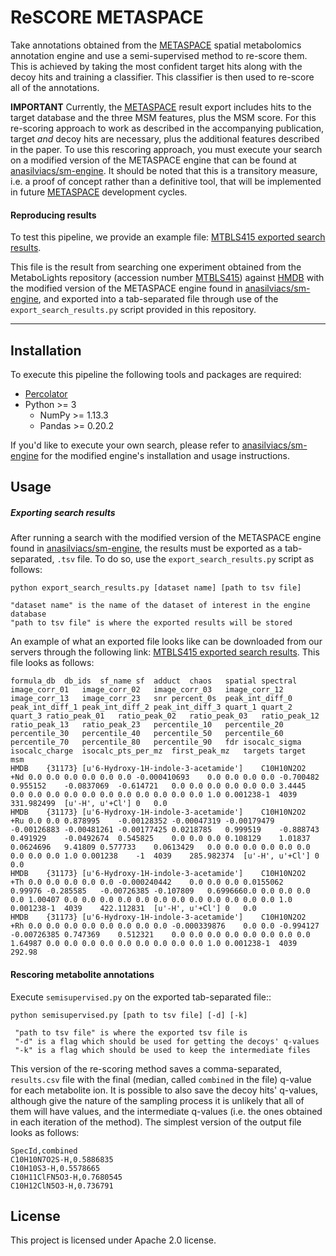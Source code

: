# ReSCORE METASPACE

Take annotations obtained from the [METASPACE](http://metaspace2020.eu/) spatial metabolomics annotation engine and use a semi-supervised method to re-score them. This is achieved by taking the most confident target hits along with the decoy hits and training a classifier. This classifier is then used to re-score all of the annotations.

**IMPORTANT** Currently, the [METASPACE](http://metaspace2020.eu/) result export includes hits to the target database and the three MSM features, plus the MSM score. For this re-scoring approach to work as described in the accompanying publication, target *and* decoy hits are necessary, plus the additional features described in the paper. To use this rescoring approach, you must execute your search on a modified version of the METASPACE engine that can be found at [anasilviacs/sm-engine](https://github.com/anasilviacs/sm-engine). It should be noted that this is a transitory measure, i.e. a proof of concept rather than a definitive tool, that will be implemented in future [METASPACE](http://metaspace2020.eu/) development cycles.

#### Reproducing results
To test this pipeline, we provide an example file:
[MTBLS415 exported search results](http://genesis.ugent.be/uvpublicdata/silvia/MTBLS415/120901101000.csv).

This file is the result from searching one experiment obtained from the MetaboLights repository (accession number [MTBLS415](https://www.ebi.ac.uk/metabolights/MTBLS415)) against [HMDB](http://www.hmdb.ca/) with the modified version of the METASPACE engine found in [anasilviacs/sm-engine](https://github.com/anasilviacs/sm-engine), and exported into a tab-separated file through use of the `export_search_results.py` script provided in this repository.

----

## Installation

To execute this pipeline the following tools and packages are required:

- [Percolator](https://github.com/percolator/percolator)
- Python >= 3
  - NumPy >= 1.13.3
  - Pandas >= 0.20.2

If you'd like to execute your own search, please refer to [anasilviacs/sm-engine](https://github.com/anasilviacs/sm-engine/wiki) for the modified engine's installation and usage instructions.

## Usage

##### Exporting search results
After running a search with the modified version of the METASPACE engine found in [anasilviacs/sm-engine](https://github.com/anasilviacs/sm-engine/wiki), the results must be exported as a tab-separated, `.tsv` file. To do so, use the `export_search_results.py` script as follows:

```
python export_search_results.py [dataset name] [path to tsv file]

"dataset name" is the name of the dataset of interest in the engine database
"path to tsv file" is where the exported results will be stored
```
An example of what an exported file looks like can be downloaded from our servers through the following link:
[MTBLS415 exported search results](http://genesis.ugent.be/uvpublicdata/silvia/MTBLS415/120901101000.csv). This file looks as follows:

```
formula_db	db_ids	sf_name	sf	adduct	chaos	spatial	spectral	image_corr_01	image_corr_02	image_corr_03	image_corr_12	image_corr_13	image_corr_23	snr	percent_0s	peak_int_diff_0	peak_int_diff_1	peak_int_diff_2	peak_int_diff_3	quart_1	quart_2	quart_3	ratio_peak_01	ratio_peak_02	ratio_peak_03	ratio_peak_12	ratio_peak_13	ratio_peak_23	percentile_10	percentile_20	percentile_30	percentile_40	percentile_50	percentile_60	percentile_70	percentile_80	percentile_90	fdr	isocalc_sigma	isocalc_charge	isocalc_pts_per_mz	first_peak_mz	targets	target	msm
HMDB	{31173}	[u'6-Hydroxy-1H-indole-3-acetamide']	C10H10N2O2	+Nd	0.0	0.0	0.0	0.0	0.0	0.0	-0.000410693	0.0	0.0	0.0	0.0	-0.700482	0.955152	-0.0837069	-0.614721	0.0	0.0	0.0	0.0	0.0	0.0	3.4445	0.0	0.0	0.0	0.0	0.0	0.0	0.0	0.0	0.0	0.0	0.0	1.0	0.001238-1	4039	331.982499	[u'-H', u'+Cl']	0	0.0
HMDB	{31173}	[u'6-Hydroxy-1H-indole-3-acetamide']	C10H10N2O2	+Ru	0.0	0.0	0.878995	-0.00128352	-0.00047319	-0.00179479	-0.00126883	-0.00481261	-0.00177425	0.0218785	0.999519	-0.888743	0.491929	-0.0492674	0.545825	0.0	0.0	0.0	0.108129	1.01837	0.0624696	9.41809	0.577733	0.0613429	0.0	0.0	0.0	0.0	0.0	0.0	0.0	0.0	0.0	1.0	0.001238	-1	4039	285.982374	[u'-H', u'+Cl']	0	0.0
HMDB	{31173}	[u'6-Hydroxy-1H-indole-3-acetamide']	C10H10N2O2	+Th	0.0	0.0	0.0	0.0	0.0	-0.000240442	0.0	0.0	0.0	0.0155062	0.99976	-0.285585	-0.00726385	-0.107809	0.6996660.0	0.0	0.0	0.0	0.0	1.00407	0.0	0.0	0.0	0.0	0.0	0.0	0.0	0.0	0.0	0.0	0.0	0.0	1.0	0.001238-1	4039	422.112831	[u'-H', u'+Cl']	0	0.0
HMDB	{31173}	[u'6-Hydroxy-1H-indole-3-acetamide']	C10H10N2O2	+Rh	0.0	0.0	0.0	0.0	0.0	0.0	0.0	0.0	-0.000339876	0.0	0.0	-0.994127	-0.00726385	0.747369	0.512321	0.0	0.0	0.0	0.0	0.0	0.0	0.0	0.0	1.64987	0.0	0.0	0.0	0.0	0.0	0.0	0.0	0.0	0.0	1.0	0.001238-1	4039	292.98
```

#### Rescoring metabolite annotations
Execute `semisupervised.py` on the exported tab-separated file::

```
python semisupervised.py [path to tsv file] [-d] [-k]

 "path to tsv file" is where the exported tsv file is
 "-d" is a flag which should be used for getting the decoys' q-values
 "-k" is a flag which should be used to keep the intermediate files
```

This version of the re-scoring method saves a comma-separated, `results.csv` file with the final (median, called `combined` in the file) q-value for each metabolite ion. It is possible to also save the decoy hits' q-values, although give the nature of the sampling process it is unlikely that all of them will have values, and the intermediate q-values (i.e. the ones obtained in each iteration of the method). The simplest version of the output file looks as follows:

```
SpecId,combined
C10H10N7O2S-H,0.5886835
C10H10S3-H,0.5578665
C10H11ClFN5O3-H,0.7680545
C10H12ClN5O3-H,0.736791
```

## License

This project is licensed under Apache 2.0 license.
